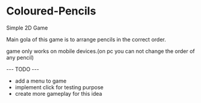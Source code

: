 Coloured-Pencils
================

Simple 2D Game

Main gola of this game is to arrange pencils in the correct order.

game only works on mobile devices.(on pc you can not change the order of any pencil)

--- TODO ---
* add a menu to game
* implement click for testing purpose
* create more gameplay for this idea
